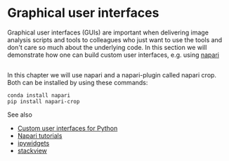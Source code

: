 # Graphical user interfaces
Graphical user interfaces (GUIs) are important when delivering image analysis scripts and tools to colleagues who just want to use the tools and don't care so much about the underlying code. In this section we will demonstrate how one can build custom user interfaces, e.g. using [napari](https://github.com/napari/naparu)

## 
In this chapter we will use napari and a napari-plugin called napari crop. Both can be installed by using these commands:

```
conda install napari
pip install napari-crop
```

See also
* [Custom user interfaces for Python](https://biapol.github.io/blog/johannes_mueller/entry_user_inter/)
* [Napari tutorials](https://napari.org/tutorials/)
* [ipywidgets](https://ipywidgets.readthedocs.io/en/latest/)
* [stackview](https://github.com/haesleinhuepf/stackview)

